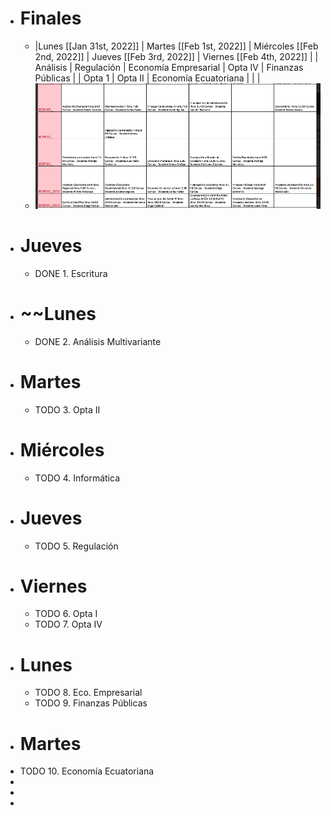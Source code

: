 - # Finales
	- |Lunes [[Jan 31st, 2022]] | Martes [[Feb 1st, 2022]] |  Miércoles [[Feb 2nd, 2022]] |  Jueves [[Feb 3rd, 2022]] |  Viernes [[Feb 4th, 2022]] |
	  |  Análisis  | Regulación    |  Economía Empresarial    |  Opta IV  |  Finanzas Públicas  |
	  | Opta 1  |  Opta II   |   Economía Ecuatoriana  |   |   |
	- ![image.png](../assets/image_1643061761054_0.png)
- # Jueves
	- DONE  1. Escritura
- # ~~Lunes
	- DONE 2. Análisis Multivariante
- # Martes
	- TODO 3. Opta II
- # Miércoles
	- TODO 4. Informática
- # Jueves
	- TODO 5. Regulación
- # Viernes
	- TODO 6. Opta I
	- TODO 7. Opta IV
- # Lunes
	- TODO 8. Eco. Empresarial
	- TODO 9. Finanzas Públicas
- # Martes
- TODO 10. Economía Ecuatoriana
-
-
-